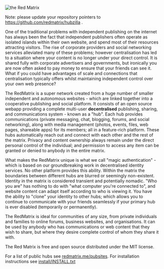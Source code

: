 ![the Red Matrix](images/rm.png)

Note: please update your repository pointers to https://github.com/redmatrix/hubzilla .

One of the traditional problems with independent publishing on the internet has always been the fact that independent publishers often operate as isolated islands within their own website, and spend most of their resources attracting visitors. The rise of corporate providers and social networking services alleviated many of these problems; however centralisation has led to a situation where your content is no longer under your direct control. It is shared fully with corporate advertisers and governments, but ironically you are now often asked to pay money to ensure that your friends can see it. What if you could have advantages of scale and connections that centralisation typically offers whilst maintaining independent control over your own web presence?

The RedMatrix is a super network created from a huge number of smaller independent and autonomous websites - which are linked together into a cooperative publishing and social platform. It consists of an open source webapp providing a complete multi-user **decentralised** publishing, sharing, and communications system - known as a "hub". Each hub provides communications (private messaging, chat, blogging, forums, and social networking), along with media management (photos, events, files, web pages, shareable apps) for its members; all in a feature-rich platform. These hubs automatically reach out and connect with each other and the rest of the matrix. Privacy and content ownership always remain under the direct personal control of the individual; and permission to access any item can be granted or denied to anybody in the entire matrix.

What makes the RedMatrix unique is what we call "magic authentication" - which is based on our groundbreaking work in decentralised identity services. No other platform provides this ability. Within the matrix the boundaries between different hubs are blurred or seemingly non-existent. Identity in the matrix is considered transient and potentially nomadic. "Who you are" has nothing to do with "what computer you're connected to", and website content can adapt itself according to who is viewing it. You have the ability to "clone" your identity to other hubs; which allows you to continue to communicate with your friends seamlessly if your primary hub is ever disabled (temporarily or permanently).

The RedMatrix is ideal for communities of any size, from private individuals and families to online forums, business websites, and organisations. It can be used by anybody who has communications or web content that they wish to share, but where they desire complete control of whom they share it with.

The Red Matrix is free and open source distributed under the MIT license.

For a list of public hubs see [redmatrix.me/pubsites](https://redmatrix.me/pubsites). For installation instructions see [install/INSTALL.txt](install/INSTALL.txt)
